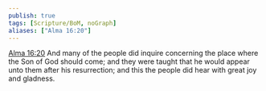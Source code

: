 ```yaml
---
publish: true
tags: [Scripture/BoM, noGraph]
aliases: ["Alma 16:20"]
---
```

[Alma 16:20](https://churchofjesuschrist.org/study/scriptures/bofm/alma/16?lang=eng&id=p20#p20) And many of the people did inquire concerning the place where the Son of God should come; and they were taught that he would appear unto them after his resurrection; and this the people did hear with great joy and gladness.
